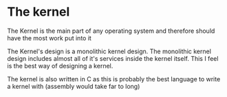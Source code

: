 # The kernel

The Kernel is the main part of any operating system and therefore should have the most work put into it

The Kernel's design is a monolithic kernel design. The monolithic kernel design includes almost all of it's services
inside the kernel itself. This I feel is the best way of designing a kernel.

The kernel is also written in C as this is probably the best language to write a kernel with (assembly would take far to long)
